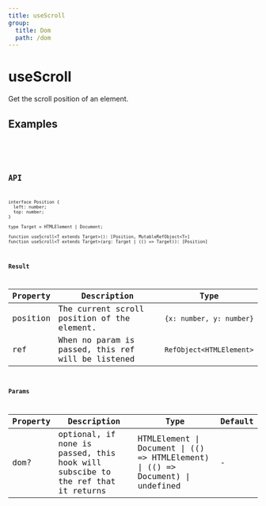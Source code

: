 ```yaml
---
title: useScroll
group:
  title: Dom
  path: /dom
---
```


# useScroll

Get the scroll position of an element.


## Examples

<code src="./demo/demo1.tsx" />

<code src="./demo/demo2.tsx" />

## API
```
interface Position {
  left: number;
  top: number;
}

type Target = HTMLElement | Document;

function useScroll<T extends Target>(): [Position, MutableRefObject<T>]
function useScroll<T extends Target>(arg: Target | (() => Target)): [Position]
```

### Result

| Property | Description                                                       | Type                 |
|------|----------|------|
| position | The current scroll position of the element. | `{x: number, y: number}`  |
| ref | When no param is passed, this ref will be listened | `RefObject<HTMLElement>` |

### Params

| Property | Description                                                        | Type                   | Default |
|---------|----------------------------------------------|------------------------|--------|
| dom? | optional, if none is passed, this hook will subscibe to the ref that it returns  | HTMLElement \| Document \| (() => HTMLElement) \| (() => Document) \| undefined | -      |
